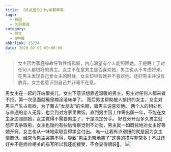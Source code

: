 ```yaml
---
title: 《终点是你》by半颗苹果
tags:
  - 校园
  - 久别重逢
category:
  - 扫文
  - Ⅲ中推
abbrlink: 15734
date: 2020-02-01 00:00:00
---
```

<meta name="referrer" content="no-referrer" />

> 女主因为家庭缘故导致性情孤僻，内心渴望有个人能照顾她，于是瞧上了对任何人都很好的男主。女主不在意男主是否喜欢她，男主也从不考虑将来。在男主发现自己爱女主的时候，女主却坦言她并不喜欢他。还好男主并没有放弃，女主也意识到自己并非毫不在意。

<!-- more -->

男女主在一起的开端很突兀，女主下意识想靠近温暖的男主，男主对任何人都来者不拒，第一次见面就稀里糊涂滚床单了。
而后男主帮助被人排挤的女主，女主对男主产生占有欲，为了霸占“女朋友”的名额，骗男主说喜欢他。
两个人的相处也与普通的恋人无异，也会到对方家里做饭。直到男主因工作需出国一年，不能在女主身边照顾她，女主觉得不需要男主了，于是决定分手。
好在分开没多久男主就想开去争取啦，女主也隐约有些后悔察觉到不对劲，男主就一如既往地对女主好等她开窍。女主也从一味地索取变得学会付出。
唯一让我有点别扭的就是因为女主情商低，经常令男主哭笑不得，导致“男主无奈地笑了”这类的描写非常多！不过还好并不是痞帅相关的描写所以我还能接受，不会显得很装🍺。
![](https://wx3.sinaimg.cn/mw690/0069kFhhgy1gbhcavh733j30n01dsb2a.jpg)